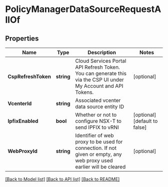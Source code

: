 # PolicyManagerDataSourceRequestAllOf

## Properties

Name | Type | Description | Notes
------------ | ------------- | ------------- | -------------
**CspRefreshToken** | **string** | Cloud Services Portal API Refresh Token. You can generate this via the CSP UI under My Account and API Tokens. | [optional] 
**VcenterId** | **string** | Associated vcenter data source entity ID | 
**IpfixEnabled** | **bool** | Whether or not to configure NSX-T to send IPFIX to vRNI | [optional] [default to false]
**WebProxyId** | **string** | Identifier of web proxy to be used for connection. If not given or empty, any web proxy used earlier will be cleared | [optional] 

[[Back to Model list]](../README.md#documentation-for-models) [[Back to API list]](../README.md#documentation-for-api-endpoints) [[Back to README]](../README.md)


